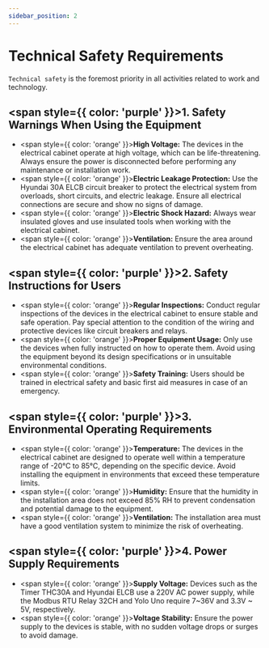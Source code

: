 ```yaml
---
sidebar_position: 2
---
```

# Technical Safety Requirements

`Technical safety` is the foremost priority in all activities related to work and technology.

##   <span style={{ color: 'purple' }}>1. Safety Warnings When Using the Equipment</span>

- <span style={{ color: 'orange' }}>**High Voltage:**</span> The devices in the electrical cabinet operate at high voltage, which can be life-threatening. Always ensure the power is disconnected before performing any maintenance or installation work.
- <span style={{ color: 'orange' }}>**Electric Leakage Protection:**</span> Use the Hyundai 30A ELCB circuit breaker to protect the electrical system from overloads, short circuits, and electric leakage. Ensure all electrical connections are secure and show no signs of damage.
- <span style={{ color: 'orange' }}>**Electric Shock Hazard:**</span> Always wear insulated gloves and use insulated tools when working with the electrical cabinet.
- <span style={{ color: 'orange' }}>**Ventilation:**</span> Ensure the area around the electrical cabinet has adequate ventilation to prevent overheating.


##  <span style={{ color: 'purple' }}>2. Safety Instructions for Users</span>
- <span style={{ color: 'orange' }}>**Regular Inspections:**</span> Conduct regular inspections of the devices in the electrical cabinet to ensure stable and safe operation. Pay special attention to the condition of the wiring and protective devices like circuit breakers and relays.
- <span style={{ color: 'orange' }}>**Proper Equipment Usage:**</span> Only use the devices when fully instructed on how to operate them. Avoid using the equipment beyond its design specifications or in unsuitable environmental conditions.
- <span style={{ color: 'orange' }}>**Safety Training:**</span> Users should be trained in electrical safety and basic first aid measures in case of an emergency.


## <span style={{ color: 'purple' }}>3. Environmental Operating Requirements</span>
- <span style={{ color: 'orange' }}>**Temperature:**</span> The devices in the electrical cabinet are designed to operate well within a temperature range of -20°C to 85°C, depending on the specific device. Avoid installing the equipment in environments that exceed these temperature limits.
- <span style={{ color: 'orange' }}>**Humidity:**</span> Ensure that the humidity in the installation area does not exceed 85% RH to prevent condensation and potential damage to the equipment.
- <span style={{ color: 'orange' }}>**Ventilation:**</span> The installation area must have a good ventilation system to minimize the risk of overheating.


## <span style={{ color: 'purple' }}>4. Power Supply Requirements</span>
- <span style={{ color: 'orange' }}>**Supply Voltage:**</span> Devices such as the Timer THC30A and Hyundai ELCB use a 220V AC power supply, while the Modbus RTU Relay 32CH and Yolo Uno require 7~36V and 3.3V ~ 5V, respectively.
- <span style={{ color: 'orange' }}>**Voltage Stability:**</span> Ensure the power supply to the devices is stable, with no sudden voltage drops or surges to avoid damage.